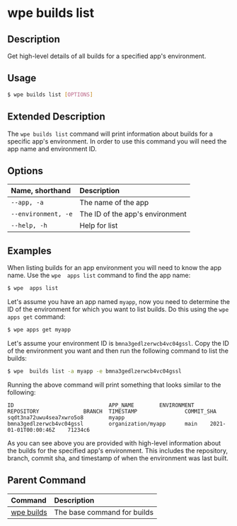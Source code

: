 # wpe builds list

## Description
Get high-level details of all builds for a specified app's environment.

## Usage

```bash
$ wpe builds list [OPTIONS]
```

## Extended Description

The `wpe builds list` command will print information about builds for a specific app's environment. In order to use this command you will need the app name and environment ID.

## Options

| Name, shorthand     | Description                     |
|:--------------------|:--------------------------------|
| `--app, -a`         | The name of the app             |
| `--environment, -e` | The ID of the app's environment |
| `--help, -h`        | Help for list                   |

## Examples

When listing builds for an app environment you will need to know the app name. Use the `wpe  apps list` command to find the app name:

```bash
$ wpe  apps list
```

Let's assume you have an app named `myapp`, now you need to determine the ID of the environment for which you want to list builds. Do this using the `wpe  apps get` command:

```bash
$ wpe apps get myapp
```

Let's assume your environment ID is `bmna3gedlzerwcb4vc04gssl`. Copy the ID of the environment you want and then run the following command to list the builds:

```bash
$ wpe  builds list -a myapp -e bmna3gedlzerwcb4vc04gssl
```

Running the above command will print something that looks similar to the following:

```text
ID                              APP_NAME        ENVIRONMENT                     REPOSITORY              BRANCH  TIMESTAMP               COMMIT_SHA
sqdt3na72uwu4sea7xwro5o8        myapp           bmna3gedlzerwcb4vc04gssl        organization/myapp      main    2021-01-01T00:00:46Z    71234c6
```

As you can see above you are provided with high-level information about the builds for the specified app's environment. This includes the repository, branch, commit sha, and timestamp of when the environment was last built.

## Parent Command
| Command                                             | Description                 |
|:----------------------------------------------------|:----------------------------|
| [wpe builds](/reference/cli/wpe/main/builds) | The base command for builds |
